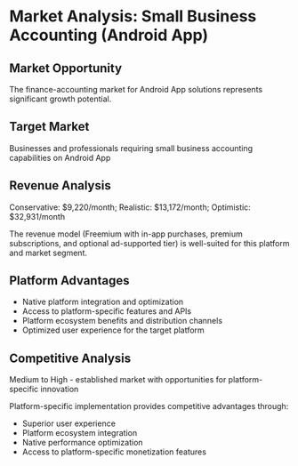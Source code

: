 # Market Analysis: Small Business Accounting (Android App)

## Market Opportunity
The finance-accounting market for Android App solutions represents significant growth potential.

## Target Market
Businesses and professionals requiring small business accounting capabilities on Android App

## Revenue Analysis
Conservative: $9,220/month; Realistic: $13,172/month; Optimistic: $32,931/month

The revenue model (Freemium with in-app purchases, premium subscriptions, and optional ad-supported tier) is well-suited for this platform and market segment.

## Platform Advantages
- Native platform integration and optimization
- Access to platform-specific features and APIs
- Platform ecosystem benefits and distribution channels
- Optimized user experience for the target platform

## Competitive Analysis
Medium to High - established market with opportunities for platform-specific innovation

Platform-specific implementation provides competitive advantages through:
- Superior user experience
- Platform ecosystem integration
- Native performance optimization
- Access to platform-specific monetization features
